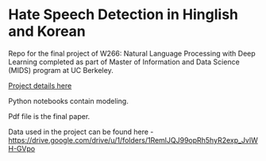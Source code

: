 # Hate Speech Detection in Hinglish and Korean
Repo for the final project of W266: Natural Language Processing with Deep Learning completed as part of Master of Information and Data Science (MIDS) program at UC Berkeley.

[Project details here](https://drkulkarni236.github.io/project-nlp.html)

Python notebooks contain modeling.

Pdf file is the final paper.

Data used in the project can be found here - https://drive.google.com/drive/u/1/folders/1RemlJQJ99opRh5hyR2exp_JvlWH-GVpo

